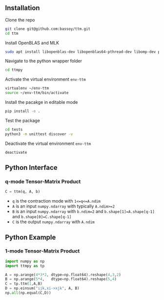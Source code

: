## Installation

Clone the repo
```bash
git clone git@github.com:bassoy/ttm.git
cd ttm
```

Install OpenBLAS and MLK
```bash
sudo apt install libopenblas-dev libopenblas64-pthread-dev libomp-dev python3-pip python3-virtualenv
```

Navigate to the python wrapper folder
```bash
cd ttmpy
```

Activate the virtual environment `env-ttm`
```bash
virtualenv ~/env-ttm
source ~/env-ttm/bin/activate
```

Install the pacakge in editable mode
```bash
pip install -e .
```

Test the package
```bash
cd tests
python3 -m unittest discover -v
```

Deactivate the virtual environment `env-ttm`
```bash
deactivate
```


## Python Interface

### q-mode Tensor-Matrix Product
```python
C = ttm(q, A, b)
```
* `q` is the contraction mode with `1<=q<=A.ndim`
* `A` is an input `numpy.ndarray` with typically `A.ndim>=2`
* `B` is an input `numpy.ndarray` with `b.ndim=2` and `b.shape[1]=A.shape[q-1]` and `b.shape[0]=C.shape[q-1]`
* `C` is the output `numpy.ndarray` with `A.ndim`

## Python Example

### 1-mode Tensor-Matrix Product
```python
import numpy as np
import ttmpy as tp

A = np.arange(4*3*2, dtype=np.float64).reshape(4,3,2)
B = np.arange(5*4,   dtype=np.float64).reshape(5,4)
C = tp.ttm(1,A,B)
D = np.einsum("ijk,xi->xjk", A, B)
np.all(np.equal(C,D))
```
